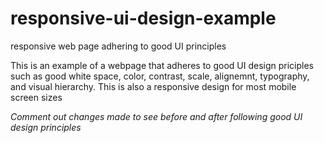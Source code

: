 # responsive-ui-design-example
responsive web page adhering to good UI principles

This is an example of a webpage that adheres to good UI design priciples such as good white space, color, contrast, scale, alignemnt, typography, and visual hierarchy. This is also a responsive design for most mobile screen sizes


*Comment out changes made to see before and after following good UI design principles*
